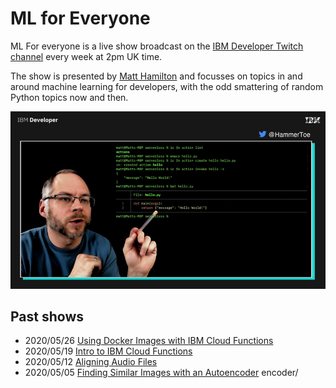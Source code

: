 # ML for Everyone

ML For everyone is a live show broadcast on the [IBM Developer Twitch channel](https://developer.ibm.com/livestream) every week at 2pm UK time.

The show is presented by [Matt Hamilton](https://twitter.com/hammertoe) and focusses on topics in and around machine learning for developers, with the odd smattering of random Python topics now and then.

![Preview of show](https://raw.githubusercontent.com/IBMDeveloperUK/ML-For-Everyone/master/_images/show_image.png)

## Past shows
- 2020/05/26 [Using Docker Images with IBM Cloud Functions](https://github.com/IBMDeveloperUK/ML-For-Everyone/tree/master/20200526-IBM-Cloud-Functions-and-Docker-Images)
- 2020/05/19 [Intro to IBM Cloud Functions](https://github.com/IBMDeveloperUK/ML-For-Everyone/tree/master/20200519-Intro-to-IBM-Cloud-Functions)
- 2020/05/12 [Aligning Audio Files](https://github.com/IBMDeveloperUK/ML-For-Everyone/tree/master/20200512-Aligning-Audio-Files)
- 2020/05/05 [Finding Similar Images with an Autoencoder](https://github.com/IBMDeveloperUK/ML-For-Everyone/tree/master/20200505-Finding-Similar-Images-With-an-Autoencoder)
encoder/